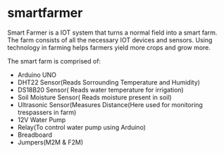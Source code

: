 # smartfarmer
Smart Farmer is a IOT system that turns a normal field into a smart farm. The farm consists of all the necessary IOT devices and sensors. Using technology in farming helps farmers yield more crops and grow more.

The smart farm is comprised of:
- Arduino UNO
- DHT22 Sensor(Reads Sorrounding Temperature and Humidity)
- DS18B20 Sensor( Reads water temperature for irrigation)
- Soil Moisture Sensor( Reads moisture present in soil)
- Ultrasonic Sensor(Measures Distance(Here used for monitoring trespassers in farm)
- 12V Water Pump
- Relay(To control water pump using Arduino)
- Breadboard
- Jumpers(M2M & F2M)
